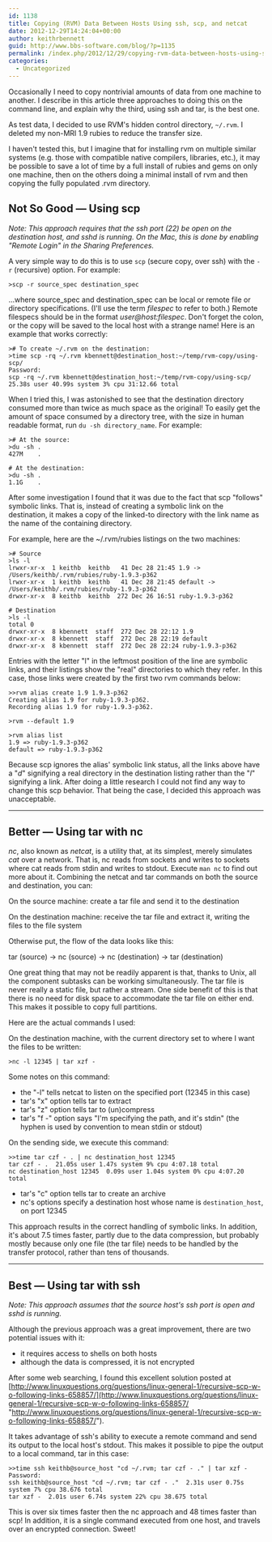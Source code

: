 ```yaml
---
id: 1138
title: Copying (RVM) Data Between Hosts Using ssh, scp, and netcat
date: 2012-12-29T14:24:04+00:00
author: keithrbennett
guid: http://www.bbs-software.com/blog/?p=1135
permalink: /index.php/2012/12/29/copying-rvm-data-between-hosts-using-ssh-scp-and-netcat/
categories:
  - Uncategorized
---
```

Occasionally I need to copy nontrivial amounts of data from one machine to another. I describe in this article three approaches to doing this on the command line, and explain why the third, using ssh and tar, is the best one.

As test data, I decided to use RVM's hidden control directory, `~/.rvm`. I deleted my non-MRI 1.9 rubies to reduce the transfer size.

I haven't tested this, but I imagine that for installing rvm on multiple similar systems (e.g. those with compatible native compilers, libraries, etc.), it may be possible to save a lot of time by a full install of rubies and gems on only one machine, then on the others doing a minimal install of rvm and then copying the fully populated .rvm directory.

## Not So Good &#8212; Using scp

_Note: This approach requires that the ssh port (22) be open on the destination host, and sshd is running. On the Mac, this is done by enabling "Remote Login" in the Sharing Preferences._ 

A very simple way to do this is to use `scp` (secure copy, over ssh) with the `-r` (recursive) option. For example:

```
>scp -r source_spec destination_spec
```

&#8230;where source\_spec and destination\_spec can be local or remote file or directory specifications. (I'll use the term _filespec_ to refer to both.) Remote filespecs should be in the format _user@host:filespec_. Don't forget the colon, or the copy will be saved to the local host with a strange name! Here is an example that works correctly:

```
># To create ~/.rvm on the destination:
>time scp -rq ~/.rvm kbennett@destination_host:~/temp/rvm-copy/using-scp/
Password:
scp -rq ~/.rvm kbennett@destination_host:~/temp/rvm-copy/using-scp/  25.38s user 40.99s system 3% cpu 31:12.66 total
```

When I tried this, I was astonished to see that the destination directory consumed more than twice as much space as the original! To easily get the amount of space consumed by a directory tree, with the size in human readable format, run `du -sh directory_name`. For example:

```
># At the source:
>du -sh .
427M    .

# At the destination:
>du -sh .
1.1G    .
```

After some investigation I found that it was due to the fact that scp "follows" symbolic links. That is, instead of creating a symbolic link on the destination, it makes a copy of the linked-to directory with the link name as the name of the containing directory.

For example, here are the ~/.rvm/rubies listings on the two machines:

```
># Source
>ls -l
lrwxr-xr-x  1 keithb  keithb   41 Dec 28 21:45 1.9 -> /Users/keithb/.rvm/rubies/ruby-1.9.3-p362
lrwxr-xr-x  1 keithb  keithb   41 Dec 28 21:45 default -> /Users/keithb/.rvm/rubies/ruby-1.9.3-p362
drwxr-xr-x  8 keithb  keithb  272 Dec 26 16:51 ruby-1.9.3-p362

# Destination
>ls -l
total 0
drwxr-xr-x  8 kbennett  staff  272 Dec 28 22:12 1.9
drwxr-xr-x  8 kbennett  staff  272 Dec 28 22:19 default
drwxr-xr-x  8 kbennett  staff  272 Dec 28 22:24 ruby-1.9.3-p362
```

Entries with the letter "l" in the leftmost position of the line are symbolic links, and their listings show the "real" directories to which they refer. In this case, those links were created by the first two rvm commands below:

```
>>rvm alias create 1.9 1.9.3-p362
Creating alias 1.9 for ruby-1.9.3-p362.
Recording alias 1.9 for ruby-1.9.3-p362.

>rvm --default 1.9              

>rvm alias list
1.9 => ruby-1.9.3-p362
default => ruby-1.9.3-p362
```

Because scp ignores the alias' symbolic link status, all the links above have a "_d_" signifying a real directory in the destination listing rather than the "_l_" signifying a link. After doing a little research I could not find any way to change this scp behavior. That being the case, I decided this approach was unacceptable.

* * *

## Better &#8212; Using tar with nc

_nc_, also known as _netcat_, is a utility that, at its simplest, merely simulates _cat_ over a network. That is, nc reads from sockets and writes to sockets where cat reads from stdin and writes to stdout. Execute `man nc` to find out more about it. Combining the netcat and tar commands on both the source and destination, you can:

On the source machine: create a tar file and send it to the destination
  
On the destination machine: receive the tar file and extract it, writing the files to the file system

Otherwise put, the flow of the data looks like this:

tar (source) -> nc (source) -> nc (destination) -> tar (destination)

One great thing that may not be readily apparent is that, thanks to Unix, all the component subtasks can be working simultaneously. The tar file is never really a static file, but rather a stream. One side benefit of this is that there is no need for disk space to accommodate the tar file on either end. This makes it possible to copy full partitions.

Here are the actual commands I used:

On the destination machine, with the current directory set to where I want the files to be written:

```
>nc -l 12345 | tar xzf -
```

Some notes on this command:

  * the "-l" tells netcat to listen on the specified port (12345 in this case)
  * tar's "x" option tells tar to extract
  * tar's "z" option tells tar to (un)compress
  * tar's "f -" option says "I'm specifying the path, and it's stdin" (the hyphen is used by convention to mean stdin or stdout)

On the sending side, we execute this command:

```
>>time tar czf - . | nc destination_host 12345
tar czf - .  21.05s user 1.47s system 9% cpu 4:07.18 total
nc destination_host 12345  0.09s user 1.04s system 0% cpu 4:07.20 total
```

  * tar's "c" option tells tar to create an archive
  * nc's options specify a destination host whose name is `destination_host`, on port 12345

This approach results in the correct handling of symbolic links. In addition, it's about 7.5 times faster, partly due to the data compression, but probably mostly because only one file (the tar file) needs to be handled by the transfer protocol, rather than tens of thousands.

* * *

## Best &#8212; Using tar with ssh

_Note: This approach assumes that the source host's ssh port is open and sshd is running._ 
  
Although the previous approach was a great improvement, there are two potential issues with it:

  * it requires access to shells on both hosts
  * although the data is compressed, it is not encrypted

After some web searching, I found this excellent solution posted at [http://www.linuxquestions.org/questions/linux-general-1/recursive-scp-w-o-following-links-658857/](http://www.linuxquestions.org/questions/linux-general-1/recursive-scp-w-o-following-links-658857/ "http://www.linuxquestions.org/questions/linux-general-1/recursive-scp-w-o-following-links-658857/").

It takes advantage of ssh's ability to execute a remote command and send its output to the local host's stdout. This makes it possible to pipe the output to a local command, tar in this case:

```
>>time ssh keithb@source_host "cd ~/.rvm; tar czf - ." | tar xzf -
Password:
ssh keithb@source_host "cd ~/.rvm; tar czf - ."  2.31s user 0.75s system 7% cpu 38.676 total
tar xzf -  2.01s user 6.74s system 22% cpu 38.675 total
```

This is over six times faster then the nc approach and 48 times faster than scp! In addition, it is a single command executed from one host, and travels over an encrypted connection. Sweet!
